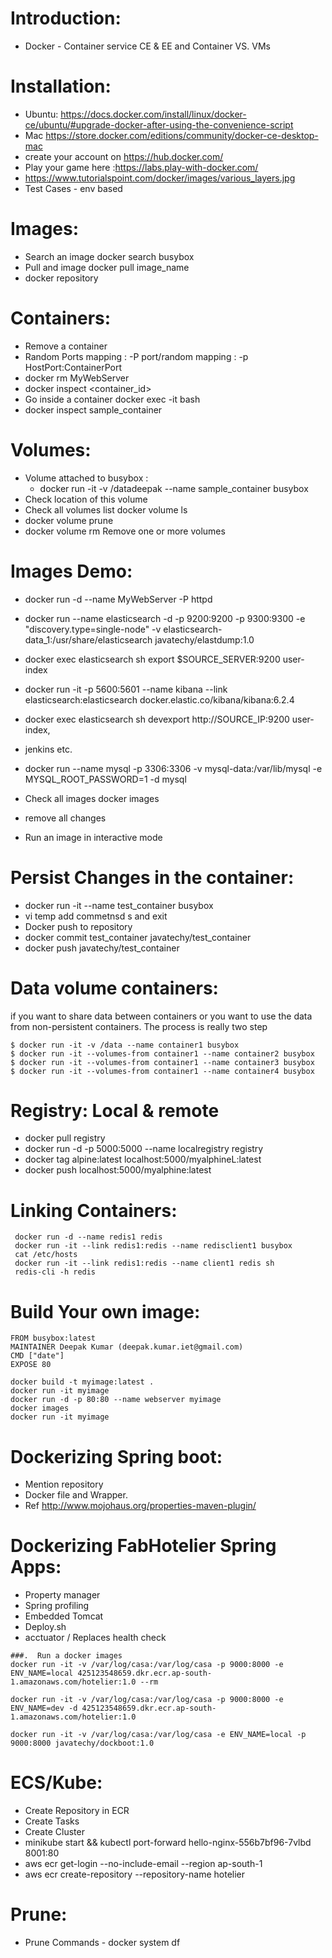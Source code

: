 # Introduction:
- Docker - Container service CE & EE and Container VS. VMs

# Installation:

- Ubuntu: https://docs.docker.com/install/linux/docker-ce/ubuntu/#upgrade-docker-after-using-the-convenience-script
- Mac https://store.docker.com/editions/community/docker-ce-desktop-mac
- create your account on https://hub.docker.com/
- Play your game here :https://labs.play-with-docker.com/
- https://www.tutorialspoint.com/docker/images/various_layers.jpg
- Test Cases - env based

# Images:
 
 - Search an image docker search busybox
 - Pull and image docker pull image_name
 - docker repository
  
# Containers:

 - Remove a container
 - Random Ports mapping : -P port/random mapping : -p HostPort:ContainerPort
 - docker rm MyWebServer
 - docker inspect <container_id>
 - Go inside a container docker exec -it <cname> bash
 - docker inspect sample_container
 
# Volumes: 
 
 - Volume attached to busybox : 
 	- docker run -it -v /datadeepak --name sample_container  busybox
 - Check location of this volume
 - Check all volumes list docker volume ls
 - docker volume prune
 - docker volume rm Remove one or more volumes
 
# Images Demo:
- docker run -d --name MyWebServer -P httpd 

- docker run --name elasticsearch  -d -p 9200:9200 -p 9300:9300 -e "discovery.type=single-node" -v elasticsearch-data_1:/usr/share/elasticsearch javatechy/elastdump:1.0
- docker exec elasticsearch sh export $SOURCE_SERVER:9200 user-index
- docker run -it -p 5600:5601 --name kibana --link elasticsearch:elasticsearch  docker.elastic.co/kibana/kibana:6.2.4
- docker exec elasticsearch sh devexport http://SOURCE_IP:9200 user-index,
- jenkins etc.

- docker run --name mysql -p 3306:3306 -v mysql-data:/var/lib/mysql -e MYSQL_ROOT_PASSWORD=1 -d mysql

-  Check all images  docker images
- remove all changes
- Run an image in interactive mode
 

# Persist Changes in the container:

- docker run -it --name test_container busybox
-  vi temp add commetnsd s  and exit 
- Docker push to repository
- docker commit test_container javatechy/test_container
- docker push javatechy/test_container


# Data volume containers:

if you want to share data between containers or you want to use the data 
from non-persistent containers. The process is really two step

```
$ docker run -it -v /data --name container1 busybox
$ docker run -it --volumes-from container1 --name container2 busybox
$ docker run -it --volumes-from container1 --name container3 busybox
$ docker run -it --volumes-from container1 --name container4 busybox
```

# Registry: Local & remote

- docker pull registry
- docker run -d -p 5000:5000 --name localregistry registry
- docker tag alpine:latest localhost:5000/myalphineL:latest
- docker push localhost:5000/myalphine:latest

# Linking Containers:

```
 docker run -d --name redis1 redis
 docker run -it --link redis1:redis --name redisclient1 busybox
 cat /etc/hosts
 docker run -it --link redis1:redis --name client1 redis sh
 redis-cli -h redis
```

# Build Your own image:

```
FROM busybox:latest
MAINTAINER Deepak Kumar (deepak.kumar.iet@gmail.com)
CMD ["date"]
EXPOSE 80

docker build -t myimage:latest .
docker run -it myimage
docker run -d -p 80:80 --name webserver myimage
docker images
docker run -it myimage
 ```
 
# Dockerizing Spring boot:
 - Mention repository
 - Docker file and Wrapper.
 - Ref http://www.mojohaus.org/properties-maven-plugin/

# Dockerizing FabHotelier Spring Apps:
 
 - Property manager
 - Spring profiling
 - Embedded Tomcat
 - Deploy.sh
 - acctuator / Replaces health check

```
###.  Run a docker images
docker run -it -v /var/log/casa:/var/log/casa -p 9000:8000 -e ENV_NAME=local 425123548659.dkr.ecr.ap-south-1.amazonaws.com/hotelier:1.0 --rm

docker run -it -v /var/log/casa:/var/log/casa -p 9000:8000 -e ENV_NAME=dev -d 425123548659.dkr.ecr.ap-south-1.amazonaws.com/hotelier:1.0

docker run -it -v /var/log/casa:/var/log/casa -e ENV_NAME=local -p 9000:8000 javatechy/dockboot:1.0
```

# ECS/Kube:

 - Create Repository in ECR
 - Create Tasks
 - Create Cluster
 - minikube start && kubectl port-forward hello-nginx-556b7bf96-7vlbd 8001:80 
 - aws ecr get-login --no-include-email --region ap-south-1
 - aws ecr create-repository --repository-name hotelier


# Prune:
- Prune Commands -  docker system df
